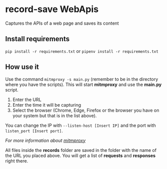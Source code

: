 # record-save WebApis
Captures the APIs of a web page and saves its content

## Install requirements
`pip install -r requirements.txt` or `pipenv install -r requirements.txt`

## How use it
Use the command `mitmproxy -s main.py` (remember to be in the directory where you have the scripts). This will start **mitmproxy** and use the **main.py** script.

1. Enter the URL
2. Enter the time it will be capturing
3. Select the browser (Chrome, Edge, Firefox or the browser you have on your system but that is in the list above).

You can change the IP with `--listen-host [Insert IP]` and the port with `listen_port [Insert port]`.

*For more information about [mitmproxy](https://docs.mitmproxy.org/stable/)*

All files inside the **records** folder are saved in the folder with the name of the URL you placed above. You will get a list of **requests** and **responses** right there.
